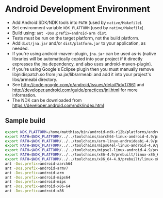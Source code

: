 Android Development Environment
===============================

* Add Android SDK/NDK tools into `PATH` (used by `native/Makefile`).
* Set environment variable `NDK_PLATFORM` (used by `native/Makefile`).
* Build using: `ant -Dos.prefix=android-arm dist`.
* Tests must be run on the target platform, not the build platform.
* Add `dist/jna.jar` and/or `dist/platform.jar` to your application, as needed.
* If you're using android-maven-plugin, `jna.jar` can be used as-is (native libraries will be automatically copied into your project if it directly expresses the jna dependency, and also uses android-maven-plugin).
* If you're using Google's Eclipse plugin then you must manually remove libjnidispatch.so from jna.jar/lib/armeabi and add it into your project's libs/armeabi directory.
* See http://code.google.com/p/android/issues/detail?id=17861 and http://developer.android.com/guide/practices/jni.html for more information.
* The NDK can be downloaded from https://developer.android.com/ndk/index.html

Sample build
------------

```bash
export NDK_PLATFORM=/home/matthias/bin/android-ndk-r12b/platforms/android-21
export PATH=$NDK_PLATFORM/../../toolchains/aarch64-linux-android-4.9/prebuilt/linux-x86_64/bin/:$PATH
export PATH=$NDK_PLATFORM/../../toolchains/arm-linux-androideabi-4.9/prebuilt/linux-x86_64/bin/:$PATH
export PATH=$NDK_PLATFORM/../../toolchains/mips64el-linux-android-4.9/prebuilt/linux-x86_64/bin/:$PATH
export PATH=$NDK_PLATFORM/../../toolchains/mipsel-linux-android-4.9/prebuilt/linux-x86_64/bin/:$PATH
export PATH=$NDK_PLATFORM/../../toolchains/x86-4.9/prebuilt/linux-x86_64/bin/:$PATH
export PATH=$NDK_PLATFORM/../../toolchains/x86_64-4.9/prebuilt/linux-x86_64/bin/:$PATH
ant -Dos.prefix=android-aarch64
ant -Dos.prefix=android-armv7
ant -Dos.prefix=android-arm
ant -Dos.prefix=android-mips64
ant -Dos.prefix=android-mips
ant -Dos.prefix=android-x86-64
ant -Dos.prefix=android-x86
```
